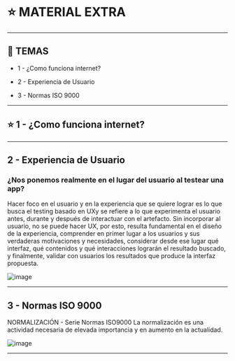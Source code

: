 # :star: MATERIAL EXTRA

---

## :book: TEMAS

- 1 - ¿Como funciona internet?

- 2 - Experiencia de Usuario

- 3 - Normas ISO 9000

---

## :star: 1 - ¿Como funciona internet?

---

## 2 - Experiencia de Usuario

### ¿Nos ponemos realmente en el lugar del usuario al testear una app?	

Hacer foco en el usuario y en la experiencia que se quiere lograr es lo que busca el testing basado en UXy  se refiere a lo que experimenta el usuario antes, durante y después de interactuar con el artefacto. Sin incorporar al usuario, no se puede hacer UX, por esto, resulta fundamental en el diseño de la experiencia, comprender en primer lugar a los usuarios y sus verdaderas motivaciones y necesidades, considerar desde ese lugar qué interfaz, qué contenidos y qué interacciones lograrán el resultado buscado, y finalmente, validar con usuarios los resultados que produce la interfaz propuesta.

![image](https://user-images.githubusercontent.com/72580574/221427647-089cbb10-dc70-4d77-8c9a-2c6c89d31d1b.png)


---

## 3 - Normas ISO 9000

NORMALIZACIÓN - Serie Normas ISO9000
La normalización es una actividad necesaria de elevada importancia y en aumento en la actualidad.

![image](https://user-images.githubusercontent.com/72580574/221427709-fa70e1c7-41af-4d71-aed7-060ad875b08c.png)

---

